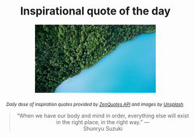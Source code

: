 
<div align="center">

# Inspirational quote of the day

<img src="./data/photo.jpeg" alt="Beautiful nature photo" width="320" height="180">

<sub><i>Daily dose of inspiration quotes provided by [ZenQuotes API](https://zenquotes.io/) and images by [Unsplash](https://unsplash.com/).</i></sub>


<blockquote>&ldquo;When we have our body and mind in order, everything else will exist in the right place, in the right way.&rdquo; &mdash; <footer>Shunryu Suzuki</footer></blockquote>

</div>
